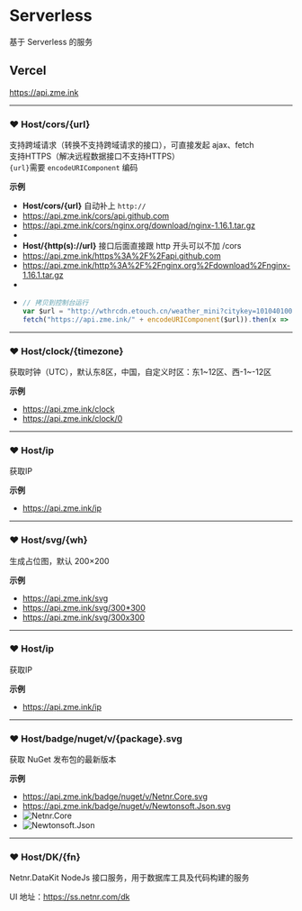 # Serverless
基于 Serverless 的服务

## Vercel
<https://api.zme.ink>

---

### ❤ Host/cors/{url}
支持跨域请求（转换不支持跨域请求的接口），可直接发起 ajax、fetch  
支持HTTPS（解决远程数据接口不支持HTTPS）  
 `{url}`需要 `encodeURIComponent` 编码

**示例**
- **Host/cors/{url}** 自动补上 `http://`
- <https://api.zme.ink/cors/api.github.com>
- <https://api.zme.ink/cors/nginx.org/download/nginx-1.16.1.tar.gz>
- 
- **Host/{http(s)://url}** 接口后面直接跟 http 开头可以不加 /cors
- <https://api.zme.ink/https%3A%2F%2Fapi.github.com>
- <https://api.zme.ink/http%3A%2F%2Fnginx.org%2Fdownload%2Fnginx-1.16.1.tar.gz>
- 
- ```js
  // 拷贝到控制台运行
  var $url = "http://wthrcdn.etouch.cn/weather_mini?citykey=101040100";
  fetch("https://api.zme.ink/" + encodeURIComponent($url)).then(x => x.json()).then(console.log)
  ```

---

### ❤ Host/clock/{timezone}
获取时钟（UTC），默认东8区，中国，自定义时区：东1~12区、西-1~-12区

**示例**
- <https://api.zme.ink/clock>
- <https://api.zme.ink/clock/0>

---

### ❤ Host/ip
获取IP

**示例**
- <https://api.zme.ink/ip>

---

### ❤ Host/svg/{wh}
生成占位图，默认 200×200

**示例**
- <https://api.zme.ink/svg>
- <https://api.zme.ink/svg/300*300>
- <https://api.zme.ink/svg/300x300>

---

### ❤ Host/ip
获取IP

**示例**
- <https://api.zme.ink/ip>

---

### ❤ Host/badge/nuget/v/{package}.svg
获取 NuGet 发布包的最新版本

**示例**
- <https://api.zme.ink/badge/nuget/v/Netnr.Core.svg>
- <https://api.zme.ink/badge/nuget/v/Newtonsoft.Json.svg>
- ![Netnr.Core](https://api.zme.ink/badge/nuget/v/Netnr.Core.svg)
- ![Newtonsoft.Json](https://api.zme.ink/badge/nuget/v/Newtonsoft.Json.svg)

---

### ❤ Host/DK/{fn}
Netnr.DataKit NodeJs 接口服务，用于数据库工具及代码构建的服务

UI 地址：<https://ss.netnr.com/dk>